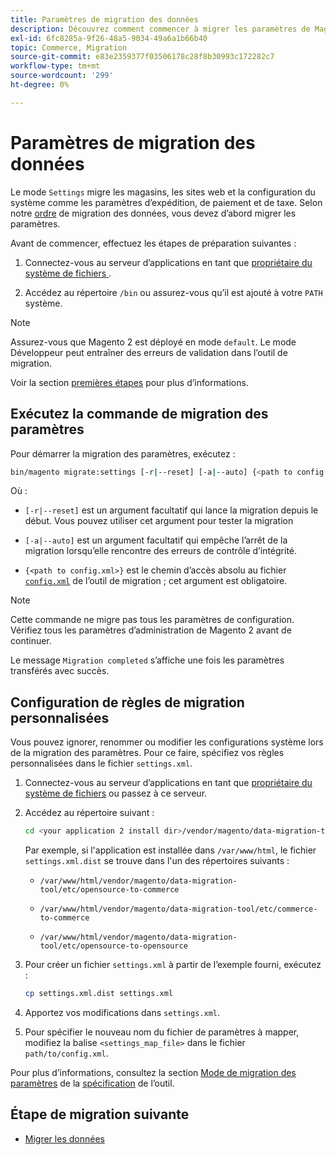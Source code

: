 ```yaml
---
title: Paramètres de migration des données
description: Découvrez comment commencer à migrer les paramètres de Magento 1 vers Magento 2 avec l’ [!DNL Data Migration Tool].
exl-id: 6fc8285a-9f26-48a5-9034-49a6a1b66b40
topic: Commerce, Migration
source-git-commit: e83e2359377f03506178c28f8b30993c172282c7
workflow-type: tm+mt
source-wordcount: '299'
ht-degree: 0%

---
```


# Paramètres de migration des données

Le mode `Settings` migre les magasins, les sites web et la configuration du système comme les paramètres d’expédition, de paiement et de taxe. Selon notre [ordre](overview.md#migration-order) de migration des données, vous devez d’abord migrer les paramètres.

Avant de commencer, effectuez les étapes de préparation suivantes :

1. Connectez-vous au serveur d’applications en tant que [&#x200B; propriétaire du système de fichiers &#x200B;](../../../installation/prerequisites/file-system/overview.md).

1. Accédez au répertoire `/bin` ou assurez-vous qu’il est ajouté à votre `PATH` système.

>[!NOTE]
>
>Assurez-vous que Magento 2 est déployé en mode `default`. Le mode Développeur peut entraîner des erreurs de validation dans l’outil de migration.


Voir la section [premières étapes](overview.md#first-steps) pour plus d’informations.

## Exécutez la commande de migration des paramètres

Pour démarrer la migration des paramètres, exécutez :

```bash
bin/magento migrate:settings [-r|--reset] [-a|--auto] {<path to config.xml>}
```

Où :

* `[-r|--reset]` est un argument facultatif qui lance la migration depuis le début. Vous pouvez utiliser cet argument pour tester la migration

* `[-a|--auto]` est un argument facultatif qui empêche l’arrêt de la migration lorsqu’elle rencontre des erreurs de contrôle d’intégrité.

* `{<path to config.xml>}` est le chemin d’accès absolu au fichier [`config.xml`](../configure.md#configure-migration-in-vendor-folder) de l’outil de migration ; cet argument est obligatoire.

>[!NOTE]
>
>Cette commande ne migre pas tous les paramètres de configuration. Vérifiez tous les paramètres d’administration de Magento 2 avant de continuer.


Le message `Migration completed` s’affiche une fois les paramètres transférés avec succès.

## Configuration de règles de migration personnalisées

Vous pouvez ignorer, renommer ou modifier les configurations système lors de la migration des paramètres. Pour ce faire, spécifiez vos règles personnalisées dans le fichier `settings.xml`.

1. Connectez-vous au serveur d’applications en tant que [propriétaire du système de fichiers](../../../installation/prerequisites/file-system/overview.md) ou passez à ce serveur.

1. Accédez au répertoire suivant :

   ```bash
   cd <your application 2 install dir>/vendor/magento/data-migration-tool/etc/<edition-to-edition>
   ```

   Par exemple, si l&#39;application est installée dans `/var/www/html`, le fichier `settings.xml.dist` se trouve dans l&#39;un des répertoires suivants :

   * `/var/www/html/vendor/magento/data-migration-tool/etc/opensource-to-commerce`

   * `/var/www/html/vendor/magento/data-migration-tool/etc/commerce-to-commerce`

   * `/var/www/html/vendor/magento/data-migration-tool/etc/opensource-to-opensource`

1. Pour créer un fichier `settings.xml` à partir de l’exemple fourni, exécutez :

   ```bash
   cp settings.xml.dist settings.xml
   ```

1. Apportez vos modifications dans `settings.xml`.

1. Pour spécifier le nouveau nom du fichier de paramètres à mapper, modifiez la balise `<settings_map_file>` dans le fichier `path/to/config.xml`.

Pour plus d’informations, consultez la section [Mode de migration des paramètres](../technical-specification.md#settings-migration-mode) de la [spécification](../technical-specification.md) de l’outil.

## Étape de migration suivante

* [Migrer les données](data.md)
